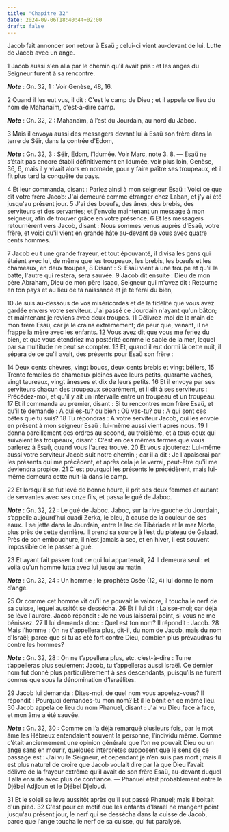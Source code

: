 ```yaml
---
title: "Chapitre 32"
date: 2024-09-06T18:40:44+02:00
draft: false
---
```



Jacob fait annoncer son retour à Esaü ; celui-ci vient au-devant de lui.
Lutte de Jacob avec un ange.


1 Jacob aussi s'en alla par le chemin qu'il avait pris : et les anges du Seigneur furent à sa rencontre.

***Note*** :  Gn. 32, 1 : Voir Genèse, 48, 16.


2 Quand il les eut vus, il dit : C'est le camp de Dieu ; et il appela ce lieu du nom de Mahanaïm, c'est-à-dire camp.

***Note*** :  Gn. 32, 2 : Mahanaïm, à l’est du Jourdain, au nord du Jaboc.

3 Mais il envoya aussi des messagers devant lui à Esaü son frère dans la terre de Séir, dans la contrée d'Edom,

***Note*** :  Gn. 32, 3 : Séir, Edom, l’Idumée. Voir Marc, note 3. 8. ― Esaü ne s’était pas encore établi définitivement en Idumée, voir plus loin, Genèse, 36, 6, mais il y vivait alors en nomade, pour y faire paître ses troupeaux, et il fit plus tard la conquête du pays.


4 Et leur commanda, disant : Parlez ainsi à mon seigneur Esaü : Voici ce que dit votre frère Jacob: J'ai demeuré comme étranger chez Laban, et j'y ai été jusqu'au présent jour. 5 J'ai des boeufs, des ânes, des brebis, des serviteurs et des servantes; et j'envoie maintenant un message à mon seigneur, afin de trouver grâce en votre présence. 6 Et les messagers retournèrent vers Jacob, disant : Nous sommes venus auprès d'Esaü, votre frère, et voici qu'il vient en grande hâte au-devant de vous avec quatre cents hommes.


7 Jacob eu t une grande frayeur, et tout épouvanté, il divisa les gens qui étaient avec lui, de même que les troupeaux, les brebis, les bœufs et les chameaux, en deux troupes, 8 Disant : Si Esaü vient à une troupe et qu'il la batte, l'autre qui restera, sera sauvée. 9 Jacob dit ensuite : Dieu de mon père Abraham, Dieu de mon père Isaac, Seigneur qui m'avez dit : Retourne en ton pays et au lieu de ta naissance et je te ferai du bien,


10 Je suis au-dessous de vos miséricordes et de la fidélité que vous avez gardée envers votre serviteur. J'ai passé ce Jourdain n'ayant qu'un bâton; et maintenant je reviens avec deux troupes. 11 Délivrez-moi de la main de mon frère Esaü, car je le crains extrêmement; de peur que, venant, il ne frappe la mère avec les enfants. 12 Vous avez dit que vous me feriez du bien, et que vous étendriez ma postérité comme le sable de la mer, lequel par sa multitude ne peut se compter. 13 Et, quand il eut dormi là cette nuit, il sépara de ce qu'il avait, des présents pour Esaü son frère :


14 Deux cents chèvres, vingt boucs, deux cents brebis et vingt béliers, 15 Trente femelles de chameaux pleines avec leurs petits, quarante vaches, vingt taureaux, vingt ânesses et dix de leurs petits. 16 Et il envoya par ses serviteurs chacun des troupeaux séparément, et il dit à ses serviteurs : Précédez-moi, et qu'il y ait un intervalle entre un troupeau et un troupeau. 17 Et il commanda au premier, disant : Si tu rencontres mon frère Esaü, et qu'il te demande : A qui es-tu? ou bien : Où vas-tu? ou : A qui sont ces bêtes que tu suis? 18 Tu répondras : A votre serviteur Jacob, qui les envoie en présent à mon seigneur Esaü : lui-même aussi vient après nous. 19 Il donna pareillement des ordres au second, au troisième, et à tous ceux qui suivaient les troupeaux, disant : C'est en ces mêmes termes que vous parlerez à Esaü, quand vous l'aurez trouvé. 20 Et vous ajouterez: Lui-même aussi votre serviteur Jacob suit notre chemin ; car il a dit : Je l'apaiserai par les présents qui me précèdent, et après cela je le
verrai, peut-être qu'il me deviendra propice. 21 C'est pourquoi les présents le précédèrent, mais lui-même demeura cette nuit-là dans le camp.

22 Et lorsqu'il se fut levé de bonne heure, il prit ses deux femmes et autant de servantes avec ses onze fils, et passa le gué de Jaboc.

***Note*** :  Gn. 32, 22 : Le gué de Jaboc. Jaboc, sur la rive gauche du Jourdain, s’appelle aujourd’hui ouadi Zerka, le bleu, à cause de la couleur de ses eaux. Il se jette dans le Jourdain, entre le lac de Tibériade et la mer Morte, plus près de cette dernière. Il prend sa source à l’est du plateau de Galaad. Près de son embouchure, il n’est jamais à sec, et en hiver, il est souvent impossible de le passer à gué.


23 Et ayant fait passer tout ce qui lui appartenait, 24 Il demeura seul : et voilà qu'un homme lutta avec lui jusqu'au matin.

***Note*** :  Gn. 32, 24 : Un homme ; le prophète Osée (12, 4) lui donne le nom d’ange.


25 Or comme cet homme vit qu'il ne pouvait le vaincre, il toucha le nerf de sa cuisse, lequel aussitôt se dessécha. 26 Et il lui dit : Laisse-moi; car déjà se lève l'aurore. Jacob répondit : Je ne vous laisserai point, si vous ne me bénissez. 27 Il lui demanda donc : Quel est ton nom? Il répondit : Jacob. 28 Mais l'homme : On ne t'appellera plus, dit-il, du nom de Jacob, mais du nom d'Israël; parce que si tu as été fort contre Dieu, combien plus prévaudras-tu contre les hommes?

***Note*** :  Gn. 32, 28 : On ne t’appellera plus, etc. c’est-à-dire : Tu ne t’appelleras plus seulement Jacob, tu t’appelleras aussi Israël. Ce dernier nom fut donné plus particulièrement à ses descendants, puisqu’ils ne furent connus que sous la dénomination d’Israélites.

29 Jacob lui demanda : Dites-moi, de quel nom vous appelez-vous? Il répondit : Pourquoi demandes-tu mon nom? Et il le bénit en ce même lieu. 30 Jacob appela ce lieu du nom Phanuel, disant : J'ai vu Dieu face à face, et mon âme a été sauvée.

***Note*** :  Gn. 32, 30 : Comme on l’a déjà remarqué plusieurs fois, par le mot âme les Hébreux entendaient souvent la personne, l’individu même. Comme c’était anciennement une opinion générale que l’on ne pouvait Dieu ou un ange sans en mourir, quelques interprètes supposent que le sens de ce passage est : J’ai vu le Seigneur, et cependant je n’en suis pas mort ; mais il est plus naturel de croire que Jacob voulait dire par là que Dieu l’avait délivré de la frayeur extrême qu’il avait de son frère Esaü, au-devant duquel il alla ensuite avec plus de confiance. ― Phanuel était probablement entre le Djébel Adjloun et le Djébel Djeloud.

31 Et le soleil se leva aussitôt après qu'il eut passé Phanuel; mais il boitait d'un pied. 32 C'est pour ce motif que les enfants d'Israël ne mangent point jusqu'au présent jour, le nerf qui se dessécha dans la cuisse de Jacob, parce que l'ange toucha le nerf de sa cuisse, qui fut paralysé.

